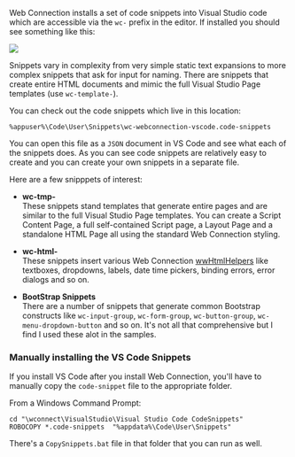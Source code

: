 ﻿Web Connection installs a set of code snippets into Visual Studio code which are accessible via the `wc-` prefix in the editor. If installed you should see something like this:

![](////images/misc/vscodeintellisensesnippets.png)

Snippets vary in complexity from very simple static text expansions to more complex snippets that ask for input for naming. There are snippets that create entire HTML documents and mimic the full Visual Studio Page templates (use `wc-template-`).

You can check out the code snippets which live in this location:

```
%appuser%\Code\User\Snippets\wc-webconnection-vscode.code-snippets
```

You can open this file as a `JSON` document in VS Code and see what each of the snippets does. As you can see code snippets are relatively easy to create and you can create your own snippets in a separate file.

Here are a few snipppets of interest:

* **wc-tmp-**  
These snippets stand templates that generate entire pages and are similar to the full Visual Studio Page templates. You can create a Script Content Page, a full self-contained Script page, a Layout Page and a standalone HTML Page all using the standard Web Connection styling.

* **wc-html-**  
These snippets insert various Web Connection [wwHtmlHelpers](VFPS://Topic/_3361EQOP8) like textboxes, dropdowns, labels, date time pickers, binding errors, error dialogs and so on.

* **BootStrap Snippets**  
There are a number of snippets that generate common Bootstrap constructs like  `wc-input-group`, `wc-form-group`, `wc-button-group`, `wc-menu-dropdown-button` and so on. It's not all that comprehensive but I find I used these alot in the samples.


### Manually installing the VS Code Snippets
If you install VS Code after you install Web Connection, you'll have to manually copy the `code-snippet` file to the appropriate folder.

From a Windows Command Prompt:

```dos
cd "\wconnect\VisualStudio\Visual Studio Code CodeSnippets"
ROBOCOPY *.code-snippets  "%appdata%\Code\User\Snippets"
```

There's a `CopySnippets.bat` file in that folder that you can run as well.